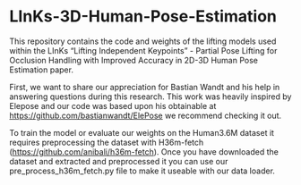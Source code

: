 # LInKs-3D-Human-Pose-Estimation
This repository contains the code and weights of the lifting models used within the LInKs “Lifting Independent Keypoints” - Partial Pose Lifting for Occlusion
Handling with Improved Accuracy in 2D-3D Human Pose Estimation paper.

First, we want to share our appreciation for Bastian Wandt and his help in answering questions during this research.
This work was heavily inspired by Elepose and our code was based upon his obtainable at https://github.com/bastianwandt/ElePose we recommend checking it out.

To train the model or evaluate our weights on the Human3.6M dataset it requires preprocessing the dataset with H36m-fetch (https://github.com/anibali/h36m-fetch).
Once you have downloaded the dataset and extracted and preprocessed it you can use our pre_process_h36m_fetch.py file to make it useable with our data loader.
